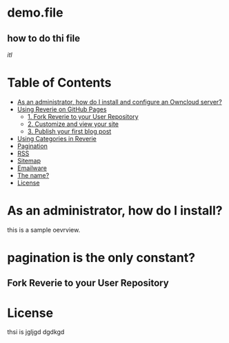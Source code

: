 # demo.file
## how to do thi file
_itl_
# Table of Contents
  - [As an administrator, how do I install and configure an Owncloud server?](#as-an-administrator-how-do-install)
  - [Using Reverie on GitHub Pages](#using-reverie-on-github-pages)
    - [1. Fork Reverie to your User Repository](#1-fork-reverie-to-your-user-repository)
    - [2. Customize and view your site](#2-customize-and-view-your-site)
    - [3. Publish your first blog post](#3-publish-your-first-blog-post)
  - [Using Categories in Reverie](#using-categories-in-reverie)
  - [Pagination](#pagination-is-the-only-constant?)
  - [RSS](#rss)
  - [Sitemap](#sitemap)
  - [Emailware](#emailware)
  - [The name?](#the-name)
  - [License](#license)
  
  # As an administrator, how do I install?
  this is a sample oevrview.
  
# pagination is the only constant?

## Fork Reverie to your User Repository

 # License
 thsi is jgljgd
 dgdkgd
